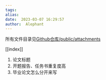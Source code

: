 ```yaml
---
tags:  
alias:  
date:  2023-03-07 16:29:57 
author:  Alephant
---
```

所有文件目录见[Github仓库/public/attachments](https://github.com/Alephant6/nuist-graduation-projection/tree/main/public/attachments)

[[index]]

1. 论文标题
2. 开题报告、任务书重复度高
3. 毕业论文怎么分开来写